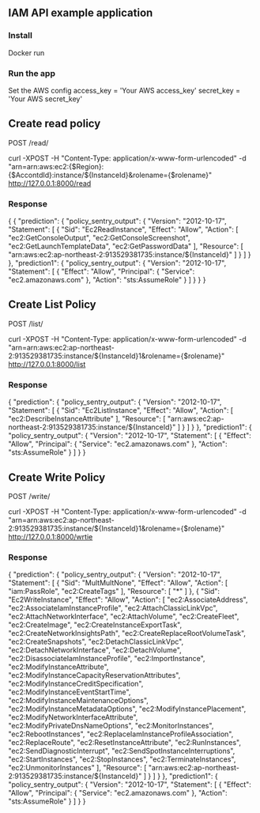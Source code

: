 ## IAM API example application


### Install
Docker run 

### Run the app
Set the AWS config
access_key = 'Your AWS access_key'
secret_key = 'Your AWS secret_key'


## Create read policy

POST /read/

curl -XPOST -H "Content-Type: application/x-www-form-urlencoded" -d "arn=arn:aws:ec2:{$Region}:{$AccontdId}:instance/${InstanceId}&rolename={$rolename}" http://127.0.0.1:8000/read

### Response
{
{
    "prediction": {
        "policy_sentry_output": {
            "Version": "2012-10-17",
            "Statement": [
                {
                    "Sid": "Ec2ReadInstance",
                    "Effect": "Allow",
                    "Action": [
                        "ec2:GetConsoleOutput",
                        "ec2:GetConsoleScreenshot",
                        "ec2:GetLaunchTemplateData",
                        "ec2:GetPasswordData"
                    ],
                    "Resource": [
                        "arn:aws:ec2:ap-northeast-2:913529381735:instance/${InstanceId}"
                    ]
                }
            ]
        }
    },
    "prediction1": {
        "policy_sentry_output": {
            "Version": "2012-10-17",
            "Statement": [
                {
                    "Effect": "Allow",
                    "Principal": {
                        "Service": "ec2.amazonaws.com"
                    },
                    "Action": "sts:AssumeRole"
                }
            ]
        }
    }
}

## Create List Policy

POST /list/

curl -XPOST -H "Content-Type: application/x-www-form-urlencoded" -d "arn=arn:aws:ec2:ap-northeast-2:913529381735:instance/${InstanceId}1&rolename={$rolename}" http://127.0.0.1:8000/list

### Response
{
    "prediction": {
        "policy_sentry_output": {
            "Version": "2012-10-17",
            "Statement": [
                {
                    "Sid": "Ec2ListInstance",
                    "Effect": "Allow",
                    "Action": [
                        "ec2:DescribeInstanceAttribute"
                    ],
                    "Resource": [
                        "arn:aws:ec2:ap-northeast-2:913529381735:instance/${InstanceId}"
                    ]
                }
            ]
        }
    },
    "prediction1": {
        "policy_sentry_output": {
            "Version": "2012-10-17",
            "Statement": [
                {
                    "Effect": "Allow",
                    "Principal": {
                        "Service": "ec2.amazonaws.com"
                    },
                    "Action": "sts:AssumeRole"
                }
            ]
        }
    }


## Create Write Policy

POST /write/

curl -XPOST -H "Content-Type: application/x-www-form-urlencoded" -d "arn=arn:aws:ec2:ap-northeast-2:913529381735:instance/${InstanceId}1&rolename={$rolename}" http://127.0.0.1:8000/wrtie

### Response
{
    "prediction": {
        "policy_sentry_output": {
            "Version": "2012-10-17",
            "Statement": [
                {
                    "Sid": "MultMultNone",
                    "Effect": "Allow",
                    "Action": [
                        "iam:PassRole",
                        "ec2:CreateTags"
                    ],
                    "Resource": [
                        "*"
                    ]
                },
                {
                    "Sid": "Ec2WriteInstance",
                    "Effect": "Allow",
                    "Action": [
                        "ec2:AssociateAddress",
                        "ec2:AssociateIamInstanceProfile",
                        "ec2:AttachClassicLinkVpc",
                        "ec2:AttachNetworkInterface",
                        "ec2:AttachVolume",
                        "ec2:CreateFleet",
                        "ec2:CreateImage",
                        "ec2:CreateInstanceExportTask",
                        "ec2:CreateNetworkInsightsPath",
                        "ec2:CreateReplaceRootVolumeTask",
                        "ec2:CreateSnapshots",
                        "ec2:DetachClassicLinkVpc",
                        "ec2:DetachNetworkInterface",
                        "ec2:DetachVolume",
                        "ec2:DisassociateIamInstanceProfile",
                        "ec2:ImportInstance",
                        "ec2:ModifyInstanceAttribute",
                        "ec2:ModifyInstanceCapacityReservationAttributes",
                        "ec2:ModifyInstanceCreditSpecification",
                        "ec2:ModifyInstanceEventStartTime",
                        "ec2:ModifyInstanceMaintenanceOptions",
                        "ec2:ModifyInstanceMetadataOptions",
                        "ec2:ModifyInstancePlacement",
                        "ec2:ModifyNetworkInterfaceAttribute",
                        "ec2:ModifyPrivateDnsNameOptions",
                        "ec2:MonitorInstances",
                        "ec2:RebootInstances",
                        "ec2:ReplaceIamInstanceProfileAssociation",
                        "ec2:ReplaceRoute",
                        "ec2:ResetInstanceAttribute",
                        "ec2:RunInstances",
                        "ec2:SendDiagnosticInterrupt",
                        "ec2:SendSpotInstanceInterruptions",
                        "ec2:StartInstances",
                        "ec2:StopInstances",
                        "ec2:TerminateInstances",
                        "ec2:UnmonitorInstances"
                    ],
                    "Resource": [
                        "arn:aws:ec2:ap-northeast-2:913529381735:instance/${InstanceId}"
                    ]
                }
            ]
        }
    },
    "prediction1": {
        "policy_sentry_output": {
            "Version": "2012-10-17",
            "Statement": [
                {
                    "Effect": "Allow",
                    "Principal": {
                        "Service": "ec2.amazonaws.com"
                    },
                    "Action": "sts:AssumeRole"
                }
            ]
        }
    }
